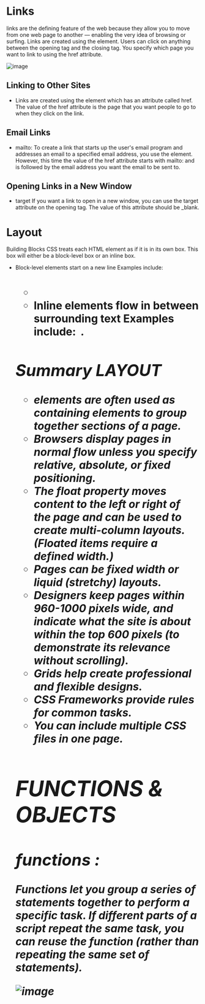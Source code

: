 # Links 
links are the defining feature of the web because they allow you to move from one web page to another — enabling the very idea of browsing or surfing. Links are created using the <a> element. Users can click on anything between the opening <a> tag and the closing </a> tag. You specify which page you want to link to using the href attribute.

![image](https://www.guru99.com/images/image002.png)

## Linking to Other Sites

- <a> Links are created using the <a> element which has an attribute called href. The value of the href attribute is the page that you want people to go to when they click on the link.

## Email Links
- mailto:  To create a link that starts up the user's email program and addresses an email to a specified email address, you use the <a> element. However, this time the value of the href attribute starts with mailto: and is followed by the email address you want the email to be sent to.

## Opening Links in a New Window
- target If you want a link to open in a new window, you can use the target attribute on the opening <a> tag. The value of this attribute should be _blank.

# Layout
Building Blocks CSS treats each HTML element as if it is in its own box. This box will either be a block-level box or an inline box.

- Block-level elements start on a new line Examples include: <h1> <p> <ul> <li>
- Inline elements flow in between surrounding text Examples include: <img> <b> <i>.


## Summary LAYOUT

- <div> elements are often used as containing elements to group together sections of a page.
- Browsers display pages in normal flow unless you specify relative, absolute, or fixed positioning.
- The float property moves content to the left or right of the page and can be used to create multi-column layouts. (Floated items require a defined width.)
- Pages can be fixed width or liquid (stretchy) layouts.
- Designers keep pages within 960-1000 pixels wide, and indicate what the site is about within the top 600 pixels (to demonstrate its relevance without scrolling).
- Grids help create professional and flexible designs.
- CSS Frameworks provide rules for common tasks.
- You can include multiple CSS files in one page.
          
# FUNCTIONS & OBJECTS 

## functions :
Functions let you group a series of statements together to perform a
specific task. If different parts of a script repeat the same task, you can
reuse the function (rather than repeating the same set of statements). 

![image](https://i.imgur.com/XeifoBt.png)

